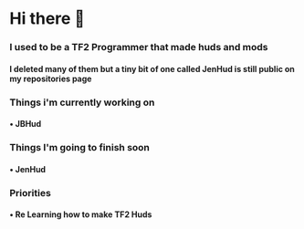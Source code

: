 <h1>Hi there 👋
<h3>I used to be a TF2 Programmer that made huds and mods
<h4>I deleted many of them but a tiny bit of one called JenHud is still public on my repositories page

<h3>Things i'm currently working on
<h4>• JBHud
  
<h3>Things I'm going to finish soon
<h4>• JenHud
  
<h3>Priorities
<h4>• Re Learning how to make TF2 Huds
